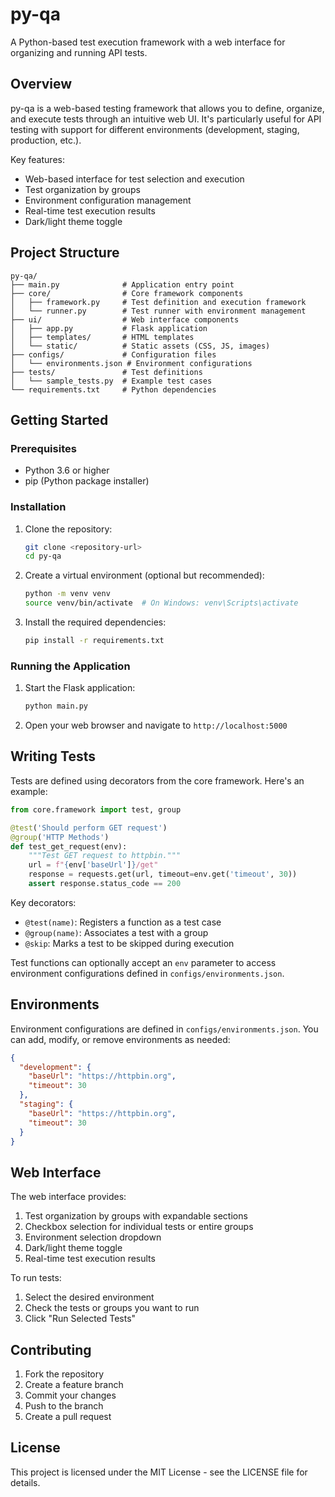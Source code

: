 # py-qa

A Python-based test execution framework with a web interface for organizing and running API tests.

## Overview

py-qa is a web-based testing framework that allows you to define, organize, and execute tests through an intuitive web UI. It's particularly useful for API testing with support for different environments (development, staging, production, etc.).

Key features:
- Web-based interface for test selection and execution
- Test organization by groups
- Environment configuration management
- Real-time test execution results
- Dark/light theme toggle

## Project Structure

```
py-qa/
├── main.py              # Application entry point
├── core/                # Core framework components
│   ├── framework.py     # Test definition and execution framework
│   └── runner.py        # Test runner with environment management
├── ui/                  # Web interface components
│   ├── app.py           # Flask application
│   ├── templates/       # HTML templates
│   └── static/          # Static assets (CSS, JS, images)
├── configs/             # Configuration files
│   └── environments.json # Environment configurations
├── tests/               # Test definitions
│   └── sample_tests.py  # Example test cases
└── requirements.txt     # Python dependencies
```

## Getting Started

### Prerequisites

- Python 3.6 or higher
- pip (Python package installer)

### Installation

1. Clone the repository:
   ```bash
   git clone <repository-url>
   cd py-qa
   ```

2. Create a virtual environment (optional but recommended):
   ```bash
   python -m venv venv
   source venv/bin/activate  # On Windows: venv\Scripts\activate
   ```

3. Install the required dependencies:
   ```bash
   pip install -r requirements.txt
   ```

### Running the Application

1. Start the Flask application:
   ```bash
   python main.py
   ```

2. Open your web browser and navigate to `http://localhost:5000`

## Writing Tests

Tests are defined using decorators from the core framework. Here's an example:

```python
from core.framework import test, group

@test('Should perform GET request')
@group('HTTP Methods')
def test_get_request(env):
    """Test GET request to httpbin."""
    url = f"{env['baseUrl']}/get"
    response = requests.get(url, timeout=env.get('timeout', 30))
    assert response.status_code == 200
```

Key decorators:
- `@test(name)`: Registers a function as a test case
- `@group(name)`: Associates a test with a group
- `@skip`: Marks a test to be skipped during execution

Test functions can optionally accept an `env` parameter to access environment configurations defined in `configs/environments.json`.

## Environments

Environment configurations are defined in `configs/environments.json`. You can add, modify, or remove environments as needed:

```json
{
  "development": {
    "baseUrl": "https://httpbin.org",
    "timeout": 30
  },
  "staging": {
    "baseUrl": "https://httpbin.org",
    "timeout": 30
  }
}
```

## Web Interface

The web interface provides:
1. Test organization by groups with expandable sections
2. Checkbox selection for individual tests or entire groups
3. Environment selection dropdown
4. Dark/light theme toggle
5. Real-time test execution results

To run tests:
1. Select the desired environment
2. Check the tests or groups you want to run
3. Click "Run Selected Tests"

## Contributing

1. Fork the repository
2. Create a feature branch
3. Commit your changes
4. Push to the branch
5. Create a pull request

## License

This project is licensed under the MIT License - see the LICENSE file for details.